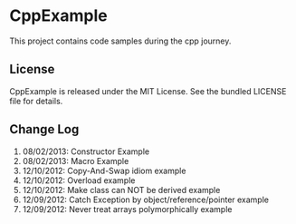 CppExample
==========

This project contains code samples during the cpp journey.

## License

CppExample is released under the MIT License. See the bundled LICENSE file for details.

## Change Log
1. 08/02/2013: Constructor Example
1. 08/02/2013: Macro Example
1. 12/10/2012: Copy-And-Swap idiom example
1. 12/10/2012: Overload example
1. 12/10/2012: Make class can NOT be derived example
1. 12/09/2012: Catch Exception by object/reference/pointer example
1. 12/09/2012: Never treat arrays polymorphically example

